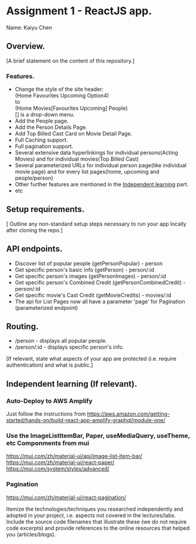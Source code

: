 # Assignment 1 - ReactJS app.

Name: Kaiyu Chen

## Overview.

[A brief statement on the content of this repository.]

### Features.

+ Change the style of the site header:  
  (Home Favourites Upcoming Option4)  
  to  
  (Home Movies[Favourites Upcoming] People)  
  [] is a drop-down menu.
+ Add the People page.
+ Add the Person Details Page.
+ Add Top Billed Cast Card on Movie Detail Page.
+ Full Caching support.
+ Full pagination support.
+ Several extensive data hyperlinkings for individual persons(Acting Movies) and for individual movies(Top Billed Cast)
+ Several parameterized URLs for individual person page(like individual movie page) and for every list pages(home, upcoming and people/person)
+ Other further features are mentioned in the [Independent learning](#independent-learning-if-relevant) part.
+ etc

## Setup requirements.

[ Outline any non-standard setup steps necessary to run your app locally after cloning the repo.]

## API endpoints.

+ Discover list of popular people (getPersonPopular) - person
+ Get specific person's basic info (getPerson) - person/:id
+ Get specific person's images (getPersonImages) - person/:id
+ Get specific person's Combined Credit (getPersonCombinedCredit) - person/:id
+ Get specific movie's Cast Credit (getMovieCredits) - movies/:id
+ The api for List Pages now all have a parameter 'page' for Pagination (parameterized endpoint)

## Routing.

+ /person - displays all popular people.
+ /person/:id - displays specific person's info.


[If relevant, state what aspects of your app are protected (i.e. require authentication) and what is public.]

## Independent learning (If relevant).

### Auto-Deploy to AWS Amplify 
Just follow the instructions from https://aws.amazon.com/getting-started/hands-on/build-react-app-amplify-graphql/module-one/

### Use the ImageListItemBar, Paper, useMediaQuery, useTheme, etc Componments from mui
https://mui.com/zh/material-ui/api/image-list-item-bar/
https://mui.com/zh/material-ui/react-paper/
https://mui.com/system/styles/advanced/

### Pagination
https://mui.com/zh/material-ui/react-pagination/

Itemize the technologies/techniques you researched independently and adopted in your project, 
i.e. aspects not covered in the lectures/labs. Include the source code filenames that illustrate these 
(we do not require code excerpts) and provide references to the online resources that helped you (articles/blogs).